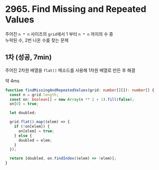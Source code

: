# 2965. Find Missing and Repeated Values

주어진 `n * n` 사이즈의 `grid`에서 1 부터 `n * n` 까지의 수 중  
누락된 수, 2번 나온 수를 찾는 문제

## 1차 (성공, 7min)

주어진 2차원 배열을 `flat()` 메소드를 사용해 1차원 배열로 만든 후 해결

약 4ms


```ts
function findMissingAndRepeatedValues(grid: number[][]): number[] {
  const n = grid.length;
  const on: boolean[] = new Array(n ** 2 + 1).fill(false);
  on[0] = true;

  let doubled;

  grid.flat().map((elem) => {
    if (!on[elem]) {
      on[elem] = true;
    } else {
      doubled = elem;
    }
  });

  return [doubled, on.findIndex((elem) => !elem)];
}
```

